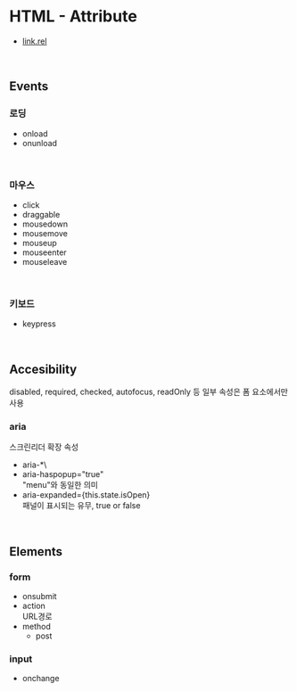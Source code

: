 # HTML - Attribute

- [link.rel](https://developer.mozilla.org/en-US/docs/Web/HTML/Attributes/rel)

<br />

## Events

### 로딩

- onload
- onunload

<br />

### 마우스

- click
- draggable
- mousedown
- mousemove
- mouseup
- mouseenter
- mouseleave

<br />

### 키보드

- keypress

<br />

## Accesibility

disabled, required, checked, autofocus, readOnly 등 일부 속성은 폼 요소에서만 사용

### aria

스크린리더 확장 속성

- aria-\*\
- aria-haspopup="true"\
  "menu"와 동일한 의미
- aria-expanded={this.state.isOpen}\
  패널이 표시되는 유무, true or false

<br />

## Elements

### form

- onsubmit
- action\
  URL경로
- method
  - post

### input

- onchange
